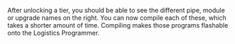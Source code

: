 <!---
title: Module Guide
icon: minecraft:saddle
--->
After unlocking a tier, you should be able to see the different pipe, module or upgrade names on the right. You can now compile each of these, which takes a shorter amount of time. Compiling makes those programs flashable onto the Logistics Programmer.
